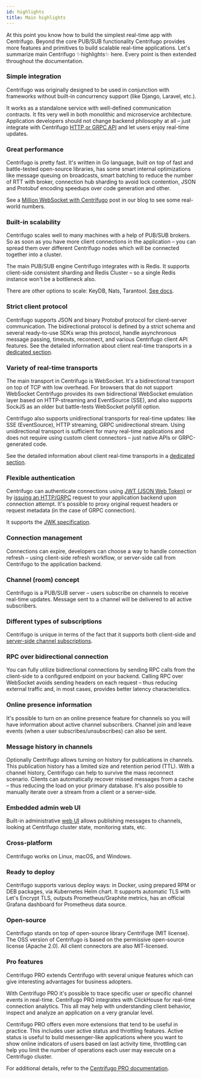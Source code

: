```yaml
---
id: highlights
title: Main highlights
---
```


At this point you know how to build the simplest real-time app with Centrifugo. Beyond the core PUB/SUB functionality Centrifugo provides more features and primitives to build scalable real-time applications. Let's summarize main Centrifugo ✨highlights✨ here. Every point is then extended throughout the documentation.

### Simple integration

Centrifugo was originally designed to be used in conjunction with frameworks without built-in concurrency support (like Django, Laravel, etc.).

It works as a standalone service with well-defined communication contracts. It fits very well in both monolithic and microservice architecture. Application developers should not change backend philosophy at all – just integrate with Centrifugo [HTTP or GRPC API](../server/server_api.md) and let users enjoy real-time updates.

### Great performance

Centrifugo is pretty fast. It's written in Go language, built on top of fast and battle-tested open-source libraries, has some smart internal optimizations like message queuing on broadcasts, smart batching to reduce the number of RTT with broker, connection hub sharding to avoid lock contention, JSON and Protobuf encoding speedups over code generation and other.

See a [Million WebSocket with Centrifugo](/blog/2020/02/10/million-connections-with-centrifugo) post in our blog to see some real-world numbers.

### Built-in scalability

Centrifugo scales well to many machines with a help of PUB/SUB brokers. So as soon as you have more client connections in the application – you can spread them over different Centrifugo nodes which will be connected together into a cluster.

The main PUB/SUB engine Centrifugo integrates with is Redis. It supports client-side consistent sharding and Redis Cluster – so a single Redis instance won't be a bottleneck also.

There are other options to scale: KeyDB, Nats, Tarantool. [See docs](../server/engines.md).

### Strict client protocol

Centrifugo supports JSON and binary Protobuf protocol for client-server communication. The bidirectional protocol is defined by a strict schema and several ready-to-use SDKs wrap this protocol, handle asynchronous message passing, timeouts, reconnect, and various Centrifugo client API features. See the detailed information about client real-time transports in a [dedicated section](../transports/overview.md).

### Variety of real-time transports

The main transport in Centrifugo is WebSocket. It's a bidirectional transport on top of TCP with low overhead. For browsers that do not support WebSocket Centrifugo provides its own bidirectional WebSocket emulation layer based on HTTP-streaming and EventSource (SSE), and also supports SockJS as an older but battle-tests WebSocket polyfill option.

Centrifugo also supports unidirectional transports for real-time updates: like SSE (EventSource), HTTP streaming, GRPC unidirectional stream. Using unidirectional transport is sufficient for many real-time applications and does not require using custom client connectors – just native APIs or GRPC-generated code.

See the detailed information about client real-time transports in a [dedicated section](../transports/overview.md).

### Flexible authentication

Centrifugo can authenticate connections using [JWT (JSON Web Token)](../server/authentication.md) or by [issuing an HTTP/GRPC](../server/proxy.md) request to your application backend upon connection attempt. It's possible to proxy original request headers or request metadata (in the case of GRPC connection).

It supports the [JWK specification](https://datatracker.ietf.org/doc/html/rfc7517).

### Connection management

Connections can expire, developers can choose a way to handle connection refresh – using client-side refresh workflow, or server-side call from Centrifugo to the application backend. 

### Channel (room) concept

Centrifugo is a PUB/SUB server – users subscribe on channels to receive real-time updates. Message sent to a channel will be delivered to all active subscribers.

### Different types of subscriptions

Centrifugo is unique in terms of the fact that it supports both client-side and [server-side channel subscriptions](../server/server_subs.md).

### RPC over bidirectional connection

You can fully utilize bidirectional connections by sending RPC calls from the client-side to a configured endpoint on your backend. Calling RPC over WebSocket avoids sending headers on each request – thus reducing external traffic and, in most cases, provides better latency characteristics.

### Online presence information

It's possible to turn on an online presence feature for channels so you will have information about active channel subscribers. Channel join and leave events (when a user subscribes/unsubscribes) can also be sent.

### Message history in channels

Optionally Centrifugo allows turning on history for publications in channels. This publication history has a limited size and retention period (TTL). With a channel history, Centrifugo can help to survive the mass reconnect scenario. Clients can automatically recover missed messages from a cache – thus reducing the load on your primary database. It's also possible to manually iterate over a stream from a client or a server-side.

### Embedded admin web UI

Built-in administrative [web UI](../server/admin_web.md) allows publishing messages to channels, looking at Centrifugo cluster state, monitoring stats, etc.

### Cross-platform

Centrifugo works on Linux, macOS, and Windows.

### Ready to deploy

Centrifugo supports various deploy ways: in Docker, using prepared RPM or DEB packages, via Kubernetes Helm chart. It supports automatic TLS with Let's Encrypt TLS, outputs Prometheus/Graphite metrics, has an official Grafana dashboard for Prometheus data source.

### Open-source

Centrifugo stands on top of open-source library Centrifuge (MIT license). The OSS version of Centrifugo is based on the permissive open-source license (Apache 2.0). All client connectors are also MIT-licensed.

### Pro features

Centrifugo PRO extends Centrifugo with several unique features which can give interesting advantages for business adopters. 

With Centrifugo PRO it's possible to trace specific user or specific channel events in real-time. Centrifugo PRO integrates with ClickHouse for real-time connection analytics. This all may help with understanding client behavior, inspect and analyze an application on a very granular level.

Centrifugo PRO offers even more extensions that tend to be useful in practice. This includes user active status and throttling features. Active status is useful to build messenger-like applications where you want to show online indicators of users based on last activity time, throttling can help you limit the number of operations each user may execute on a Centrifugo cluster.

For additional details, refer to the [Centrifugo PRO documentation](../pro/overview.md). 
